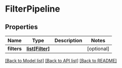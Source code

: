 # FilterPipeline

## Properties
Name | Type | Description | Notes
------------ | ------------- | ------------- | -------------
**filters** | [**list[Filter]**](Filter.md) |  | [optional] 

[[Back to Model list]](../README.md#documentation-for-models) [[Back to API list]](../README.md#documentation-for-api-endpoints) [[Back to README]](../README.md)


